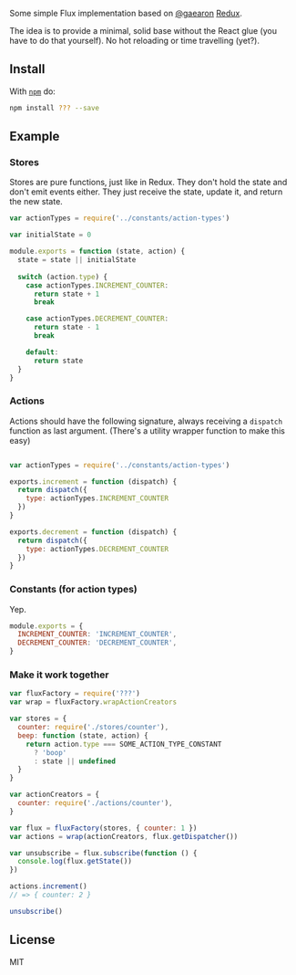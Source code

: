 Some simple Flux implementation based on [@gaearon](https://github.com/gaearon) [Redux](https://github.com/gaearon/redux).

The idea is to provide a minimal, solid base without the React glue (you have to do that yourself). No hot reloading or time travelling (yet?).

## Install

With [`npm`](http://npmjs.org) do:

```bash
npm install ??? --save
```

## Example

### Stores

Stores are pure functions, just like in Redux. They don't hold the state and don't emit events either. They just receive the state, update it, and return the new state.

```js
var actionTypes = require('../constants/action-types')

var initialState = 0

module.exports = function (state, action) {
  state = state || initialState
  
  switch (action.type) {
    case actionTypes.INCREMENT_COUNTER:
      return state + 1
      break

    case actionTypes.DECREMENT_COUNTER:
      return state - 1
      break

    default:
      return state
  }
}
```

### Actions

Actions should have the following signature, always receiving a `dispatch` function as last argument. (There's a utility wrapper function to make this easy)

```js

var actionTypes = require('../constants/action-types')

exports.increment = function (dispatch) {
  return dispatch({
    type: actionTypes.INCREMENT_COUNTER
  })
}

exports.decrement = function (dispatch) {
  return dispatch({
    type: actionTypes.DECREMENT_COUNTER
  })
}
```

### Constants (for action types)

Yep.

```js
module.exports = {
  INCREMENT_COUNTER: 'INCREMENT_COUNTER',
  DECREMENT_COUNTER: 'DECREMENT_COUNTER',
}
```

### Make it work together

```js
var fluxFactory = require('???')
var wrap = fluxFactory.wrapActionCreators

var stores = {
  counter: require('./stores/counter'),
  beep: function (state, action) {
    return action.type === SOME_ACTION_TYPE_CONSTANT
      ? 'boop'
      : state || undefined
  }
}

var actionCreators = {
  counter: require('./actions/counter'),
}

var flux = fluxFactory(stores, { counter: 1 })
var actions = wrap(actionCreators, flux.getDispatcher())

var unsubscribe = flux.subscribe(function () {
  console.log(flux.getState())  
})

actions.increment()
// => { counter: 2 }

unsubscribe()
```

## License

MIT
